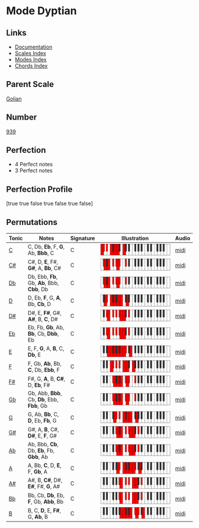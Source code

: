 # Mode Dyptian

## Links

- [Documentation](index.md)
- [Scales Index](Scales.md)
- [Modes Index](Modes.md)
- [Chords Index](Chords.md)

## Parent Scale

[Golian](ScaleGolian.md)

## Number

[939](https://ianring.com/musictheory/scales/939)

## Perfection

- 4 Perfect notes
- 3 Perfect notes

## Perfection Profile

[true true false true false true false]

## Permutations

| Tonic | Notes | Signature | Illustration | Audio |
|-------|-------|-----------|--------------|-------|
| [C](ModeCNaturalDyptian.md) | C, Db, **Eb**, F, **G**, Ab, **Bbb**, C | C | ![CNaturalDyptian](ModeCNaturalDyptian.png) | [midi](https://github.com/edipermadi/music/blob/main/docs/ModeCNaturalDyptian.mid?raw=true) |
| [C#](ModeCSharpDyptian.md) | C#, D, **E**, F#, **G#**, A, **Bb**, C# | C | ![CSharpDyptian](ModeCSharpDyptian.png) | [midi](https://github.com/edipermadi/music/blob/main/docs/ModeCSharpDyptian.mid?raw=true) |
| [Db](ModeDFlatDyptian.md) | Db, Ebb, **Fb**, Gb, **Ab**, Bbb, **Cbb**, Db | C | ![DFlatDyptian](ModeDFlatDyptian.png) | [midi](https://github.com/edipermadi/music/blob/main/docs/ModeDFlatDyptian.mid?raw=true) |
| [D](ModeDNaturalDyptian.md) | D, Eb, **F**, G, **A**, Bb, **Cb**, D | C | ![DNaturalDyptian](ModeDNaturalDyptian.png) | [midi](https://github.com/edipermadi/music/blob/main/docs/ModeDNaturalDyptian.mid?raw=true) |
| [D#](ModeDSharpDyptian.md) | D#, E, **F#**, G#, **A#**, B, **C**, D# | C | ![DSharpDyptian](ModeDSharpDyptian.png) | [midi](https://github.com/edipermadi/music/blob/main/docs/ModeDSharpDyptian.mid?raw=true) |
| [Eb](ModeEFlatDyptian.md) | Eb, Fb, **Gb**, Ab, **Bb**, Cb, **Dbb**, Eb | C | ![EFlatDyptian](ModeEFlatDyptian.png) | [midi](https://github.com/edipermadi/music/blob/main/docs/ModeEFlatDyptian.mid?raw=true) |
| [E](ModeENaturalDyptian.md) | E, F, **G**, A, **B**, C, **Db**, E | C | ![ENaturalDyptian](ModeENaturalDyptian.png) | [midi](https://github.com/edipermadi/music/blob/main/docs/ModeENaturalDyptian.mid?raw=true) |
| [F](ModeFNaturalDyptian.md) | F, Gb, **Ab**, Bb, **C**, Db, **Ebb**, F | C | ![FNaturalDyptian](ModeFNaturalDyptian.png) | [midi](https://github.com/edipermadi/music/blob/main/docs/ModeFNaturalDyptian.mid?raw=true) |
| [F#](ModeFSharpDyptian.md) | F#, G, **A**, B, **C#**, D, **Eb**, F# | C | ![FSharpDyptian](ModeFSharpDyptian.png) | [midi](https://github.com/edipermadi/music/blob/main/docs/ModeFSharpDyptian.mid?raw=true) |
| [Gb](ModeGFlatDyptian.md) | Gb, Abb, **Bbb**, Cb, **Db**, Ebb, **Fbb**, Gb | C | ![GFlatDyptian](ModeGFlatDyptian.png) | [midi](https://github.com/edipermadi/music/blob/main/docs/ModeGFlatDyptian.mid?raw=true) |
| [G](ModeGNaturalDyptian.md) | G, Ab, **Bb**, C, **D**, Eb, **Fb**, G | C | ![GNaturalDyptian](ModeGNaturalDyptian.png) | [midi](https://github.com/edipermadi/music/blob/main/docs/ModeGNaturalDyptian.mid?raw=true) |
| [G#](ModeGSharpDyptian.md) | G#, A, **B**, C#, **D#**, E, **F**, G# | C | ![GSharpDyptian](ModeGSharpDyptian.png) | [midi](https://github.com/edipermadi/music/blob/main/docs/ModeGSharpDyptian.mid?raw=true) |
| [Ab](ModeAFlatDyptian.md) | Ab, Bbb, **Cb**, Db, **Eb**, Fb, **Gbb**, Ab | C | ![AFlatDyptian](ModeAFlatDyptian.png) | [midi](https://github.com/edipermadi/music/blob/main/docs/ModeAFlatDyptian.mid?raw=true) |
| [A](ModeANaturalDyptian.md) | A, Bb, **C**, D, **E**, F, **Gb**, A | C | ![ANaturalDyptian](ModeANaturalDyptian.png) | [midi](https://github.com/edipermadi/music/blob/main/docs/ModeANaturalDyptian.mid?raw=true) |
| [A#](ModeASharpDyptian.md) | A#, B, **C#**, D#, **E#**, F#, **G**, A# | C | ![ASharpDyptian](ModeASharpDyptian.png) | [midi](https://github.com/edipermadi/music/blob/main/docs/ModeASharpDyptian.mid?raw=true) |
| [Bb](ModeBFlatDyptian.md) | Bb, Cb, **Db**, Eb, **F**, Gb, **Abb**, Bb | C | ![BFlatDyptian](ModeBFlatDyptian.png) | [midi](https://github.com/edipermadi/music/blob/main/docs/ModeBFlatDyptian.mid?raw=true) |
| [B](ModeBNaturalDyptian.md) | B, C, **D**, E, **F#**, G, **Ab**, B | C | ![BNaturalDyptian](ModeBNaturalDyptian.png) | [midi](https://github.com/edipermadi/music/blob/main/docs/ModeBNaturalDyptian.mid?raw=true) |
